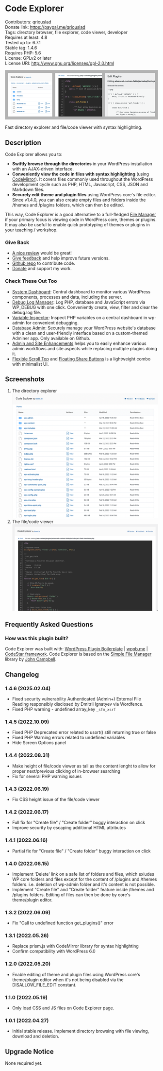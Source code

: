 # Code Explorer

Contributors: qriouslad  
Donate link: https://paypal.me/qriouslad  
Tags: directory browser, file explorer, code viewer, developer  
Requires at least: 4.8  
Tested up to: 6.7.1  
Stable tag: 1.4.6  
Requires PHP: 5.6  
License: GPLv2 or later  
License URI: http://www.gnu.org/licenses/gpl-2.0.html

![](.wordpress-org/banner-772x250.png)

Fast directory explorer and file/code viewer with syntax highlighting.

## Description

Code Explorer allows you to: 

* **Swiftly browse through the directories** in your WordPress installation with an AJAX-driven interface. 
* **Conveniently view the code in files with syntax highlighting** (using [CodeMirror](https://codemirror.net/)). It covers files commonly used throughout the WordPress development cycle such as PHP, HTML, Javascript, CSS, JSON and Markdown files.
* **Securely edit theme and plugin files** using WordPress core's file editor. Since v1.4.0, you can also create empty files and folders inside the /themes and /plugins folders, which can then be edited.

This way, Code Explorer is a good alternative to a full-fledged [File Manager](https://wordpress.org/plugins/wp-file-manager/) if your primary focus is viewing code in WordPress core, themes or plugins. It may also be useful to enable quick prototyping of themes or plugins in your teaching / workshop.


### Give Back

* [A nice review](https://wordpress.org/plugins/code-explorer/#reviews) would be great!
* [Give feedback](https://wordpress.org/support/plugin/code-explorer/) and help improve future versions.
* [Github repo](https://github.com/qriouslad/code-explorer) to contribute code.
* [Donate](https://paypal.me/qriouslad) and support my work.

### Check These Out Too

* [System Dashboard](https://wordpress.org/plugins/system-dashboard/): Central dashboard to monitor various WordPress components, processes and data, including the server.
* [Debug Log Manager](https://wordpress.org/plugins/debug-log-manager/): Log PHP, database and JavaScript errors via WP_DEBUG with one click. Conveniently create, view, filter and clear the debug.log file.
* [Variable Inspector](https://wordpress.org/plugins/variable-inspector/): Inspect PHP variables on a central dashboard in wp-admin for convenient debugging.
* [Database Admin](https://github.com/qriouslad/database-admin): Securely manage your WordPress website's database with a clean and user-friendly interface based on a custom-themed Adminer app. Only available on Github.
* [Admin and Site Enhancements](https://wordpress.org/plugins/admin-site-enhancements/) helps you to easily enhance various admin workflows and site aspects while replacing multiple plugins doing it.
* [Flexible Scroll Top](https://wordpress.org/plugins/flexible-scroll-top/) and [Floating Share Buttons](https://wordpress.org/plugins/floating-share-button/) is a lightweight combo with minimalist UI.

## Screenshots

1. The directory explorer
   ![The directory explorer](.wordpress-org/screenshot-1.png)
2. The file/code viewer
   ![The file/code viewer](.wordpress-org/screenshot-2.png)

## Frequently Asked Questions

### How was this plugin built?

Code Explorer was built with: [WordPress Plugin Boilerplate](https://github.com/devinvinson/WordPress-Plugin-Boilerplate/) | [wppb.me](https://wppb.me/) | [CodeStar framework](https://github.com/Codestar/codestar-framework). Code Explorer is based on the [Simple File Manager](https://github.com/jcampbell1/simple-file-manager) library by [John Campbell](https://github.com/jcampbell1).

## Changelog

### 1.4.6 (2025.02.04)

* Fixed security vulnerability Authenticated (Admin+) External File Reading responsibly disclosed by Dmitrii Ignatyev via Wordfence.
* Fixed PHP warning - undefined array_key `_sfm_xsrf`

### 1.4.5 (2022.10.09)

* Fixed PHP Deprecated error related to usort() still returning true or false
* Fixed PHP Warning errors related to undefined variables
* Hide Screen Options panel

### 1.4.4 (2022.08.31)

* Make height of file/code viewer as tall as the content lenght to allow for proper next/previous clicking of in-browser searching
* Fix for several PHP warning issues

### 1.4.3 (2022.06.19)

* Fix CSS height issue of the file/code viewer

### 1.4.2 (2022.06.17)

* Full fix for "Create file" / "Create folder" buggy interaction on click
* Improve security by escaping additional HTML attributes

### 1.4.1 (2022.06.16)

* Partial fix for "Create file" / "Create folder" buggy interaction on click

### 1.4.0 (2022.06.15)

* Implement 'Delete' link on a safe list of folders and files, which exludes WP core folders and files except for the content of /plugins and /themes folders. i.e. deletion of wp-admin folder and it's content is not possible.
* Implement "Create file" and "Create folder" feature inside /themes and /plugins folders. Editing of files can then be done by core's theme/plugin editor.

### 1.3.2 (2022.06.09)

* Fix "Call to undefined function get_plugins()" error

### 1.3.1 (2022.05.26)

* Replace prism.js with CodeMirror library for syntax highlighting
* Confirm compatibility with WordPress 6.0

### 1.2.0 (2022.05.20)

* Enable editing of theme and plugin files using WordPress core's theme/plugin editor when it's not being disabled via the DISALLOW_FILE_EDIT constant.

### 1.1.0 (2022.05.19)

* Only load CSS and JS files on Code Explorer page.

### 1.0.1 (2022.04.27)

* Initial stable release. Implement directory browsing with file viewing, download and deletion.

## Upgrade Notice

None required yet.